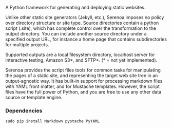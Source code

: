 A Python framework for generating and deploying static websites.

Unlike other static site generators (Jekyll, etc.), Serenoa imposes no policy over directory structure or site type. Source directories contain a python script (.site), which has complete control over the transformation to the output directory. You can include another source directory under a specified output URL, for instance a home page that contains subdirectories for multiple projects.

Supported outputs are a local filesystem directory, localhost server for interactive testing, Amazon S3*, and SFTP*. (* = not yet implemented).

Serenoa provides the script files tools for common tasks for manipulating the pages of a static site, and representing the target web site tree in an output-agnostic way. It has built-in support for processing markdown files with YAML front matter, and for Mustache templates. However, the script files have the full power of Python, and you are free to use any other data source or template engine.

### Dependencies

    sudo pip install Markdown pystache PyYAML